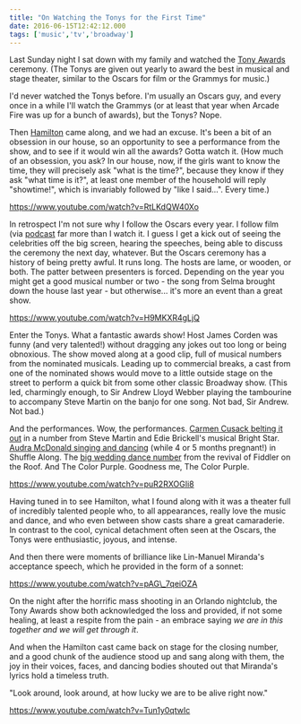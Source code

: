 ```yaml
---
title: "On Watching the Tonys for the First Time"
date: 2016-06-15T12:42:12.000
tags: ['music','tv','broadway']
---
```


Last Sunday night I sat down with my family and watched the [Tony Awards](http://www.tonyawards.com/index.html) ceremony. (The Tonys are given out yearly to award the best in musical and stage theater, similar to the Oscars for film or the Grammys for music.)

I'd never watched the Tonys before. I'm usually an Oscars guy, and every once in a while I'll watch the Grammys (or at least that year when Arcade Fire was up for a bunch of awards), but the Tonys? Nope.

Then [Hamilton](http://www.hamiltonbroadway.com/) came along, and we had an excuse. It's been a bit of an obsession in our house, so an opportunity to see a performance from the show, and to see if it would win all the awards? Gotta watch it. (How much of an obsession, you ask? In our house, now, if the girls want to know the time, they will precisely ask "what is the time?", because they know if they ask "what time is it?", at least one member of the household will reply "showtime!", which is invariably followed by "like I said...". Every time.)

https://www.youtube.com/watch?v=RtLKdQW40Xo

In retrospect I'm not sure why I follow the Oscars every year. I follow film (via [podcast](http://filmspotting.net) far more than I watch it. I guess I get a kick out of seeing the celebrities off the big screen, hearing the speeches, being able to discuss the ceremony the next day, whatever. But the Oscars ceremony has a history of being pretty awful. It runs long. The hosts are lame, or wooden, or both. The patter between presenters is forced. Depending on the year you might get a good musical number or two - the song from Selma brought down the house last year - but otherwise... it's more an event than a great show.

https://www.youtube.com/watch?v=H9MKXR4gLjQ

Enter the Tonys. What a fantastic awards show! Host James Corden was funny (and very talented!) without dragging any jokes out too long or being obnoxious. The show moved along at a good clip, full of musical numbers from the nominated musicals. Leading up to commercial breaks, a cast from one of the nominated shows would move to a little outside stage on the street to perform a quick bit from some other classic Broadway show. (This led, charmingly enough, to Sir Andrew Lloyd Webber playing the tambourine to accompany Steve Martin on the banjo for one song. Not bad, Sir Andrew. Not bad.)

And the performances. Wow, the performances. [Carmen Cusack belting it out](https://www.youtube.com/watch?v=TcXqdazKUf4) in a number from Steve Martin and Edie Brickell's musical Bright Star. [Audra McDonald singing and dancing](https://www.youtube.com/watch?v=xh4tXAu5TIU) (while 4 or 5 months pregnant!) in Shuffle Along. The [big wedding dance number](https://www.youtube.com/watch?v=TI6yRuHKuMc) from the revival of Fiddler on the Roof. And The Color Purple. Goodness me, The Color Purple.

https://www.youtube.com/watch?v=puR2RXOGIi8

Having tuned in to see Hamilton, what I found along with it was a theater full of incredibly talented people who, to all appearances, really love the music and dance, and who even between show casts share a great camaraderie. In contrast to the cool, cynical detachment often seen at the Oscars, the Tonys were enthusiastic, joyous, and intense.

And then there were moments of brilliance like Lin-Manuel Miranda's acceptance speech, which he provided in the form of a sonnet:

https://www.youtube.com/watch?v=pAG\_7qeiOZA

On the night after the horrific mass shooting in an Orlando nightclub, the Tony Awards show both acknowledged the loss and provided, if not some healing, at least a respite from the pain - an embrace saying _we are in this together and we will get through it_.

And when the Hamilton cast came back on stage for the closing number, and a good chunk of the audience stood up and sang along with them, the joy in their voices, faces, and dancing bodies shouted out that Miranda's lyrics hold a timeless truth.

"Look around, look around, at how lucky we are to be alive right now."

https://www.youtube.com/watch?v=Tun1y0qtwIc
